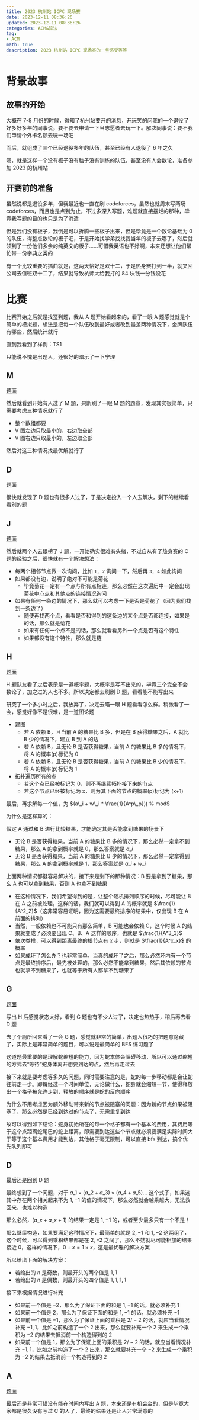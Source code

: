 ```yaml
---
title: 2023 杭州站 ICPC 现场赛
date: 2023-12-11 08:36:26
updated: 2023-12-11 08:36:26
categories: ACM&算法
tag:
- ACM
math: true
description: 2023 杭州站 ICPC 现场赛的一些感受等等
---
```


# 背景故事

## 故事的开始

大概在 7-8 月份的时候，得知了杭州站要开的消息，开玩笑的问我的一个退役了好多好多年的同事说，要不要去申请一下当志愿者去玩一下。解决同事说：要不我们申请个外卡名额去玩一场吧

而后，就组成了三个已经退役多年的队伍，甚至已经有人退役了 6 年之久

嗯，就是这样一个没有板子没有脑子没有训练的队伍，甚至没有人会数论，准备参加 2023 的杭州站

## 开赛前的准备

虽然说都是退役多年，但我最近也一直在刷 codeforces，虽然也就周末写两场 codeforces，而且也是点到为止，不过多深入写题，难题就直接摆烂的那种，毕竟我写题的目的也只是为了消遣

但是我们没有板子，我倒是可以折腾一些板子出来，但是毕竟是一个数论基础为 0 的队伍，得整点数论的板子吧，于是开始找学弟找找我当年的板子去哪了，然后就领到了一份他们多余的纯英文的板子……可惜我英语也不好啊，本来还想让他们帮忙带一份字典之类的

有一个比较重要的插曲就是，这两天恰好是双十二，于是热身赛打到一半，就又回公司去值班双十二了，结果就导致杭师大给我打的 84 块钱一分钱没花

# 比赛

比赛开始之后就是找签到题，我从 A 题开始看起来的，看了一眼 A 题感觉就是个简单的模拟题，想法是把每一个队伍改到最好或者改到最差两种情况下，金牌队伍有哪些，然后统计就行

直到我看到了样例：TS1

只能说不愧是出题人，还很好的暗示了一下宁理

## M

[题面](https://codeforces.com/gym/492111/problem/M)

然后就看到开始有人过了 M 题，果断刷了一眼 M 题的题意，发现其实很简单，只需要考虑三种情况就行了

- 整个数组都要
- V 图左边只取最小的，右边取全部
- V 图右边只取最小的，左边取全部

然后对这三种情况找最优解就行了

## D

[题面](https://codeforces.com/gym/492111/problem/D)

很快就发现了 D 题也有很多人过了，于是决定投入一个人去解决，剩下的继续看看别的题

## J

[题面](https://codeforces.com/gym/492111/problem/J)

然后就两个人去跟榜了 J 题，一开始确实很难有头绪，不过自从有了热身赛的 C 题的经验之后，很快就有一个解决想法：

- 每两个相邻节点做一次询问，比如 `1, 2` 询问一下，然后再 `3, 4` 如此询问
- 如果都没有边，说明了绝对不可能是菊花
    - 毕竟菊花一定有一个点与所有点相连，那么必然在这次遍历中一定会出现菊花中心点和其他点的连接情况询问
- 如果有任何一条边的情况下，那么就可以考虑一下是否是菊花了（因为我们找到一条边了）
    - 随便再找两个点，看看是否和得到的这条边的某个点是否都连接，如果是的话，那么就是菊花
    - 如果有任何一个点不是的话，那么就看看另外一个点是否有这个特性
    - 如果都没有这个特性，那么就是链

## H

[题面](https://codeforces.com/gym/492111/problem/H)

H 题队友看了之后表示是一道概率题，大概率是写不出来的，毕竟三个完全不会数论了，加之过的人也不多。所以决定都去刷刷 D 题，看看能不能写出来

研究了一个多小时之后，我放弃了，决定去瞄一眼 H 题看看怎么样。稍微看了一会，感觉好像不是很难，是一道图论题

- 建图
    - 若 A 依赖 B，且当前 A 的糖果比 B 多，但是在 B 获得糖果之后，A 就比 B 少的情况下，建立 B 到 A 的边
    - 若 A 依赖 B，且无论 B 是否获得糖果，当前 A 的糖果比 B 多的情况下，将 A 的概率(p)标记为 0
    - 若 A 依赖 B，且无论 B 是否获得糖果，当前 A 的糖果比 B 少的情况下，将 A 的概率(p)标记为 1
- 拓扑遍历所有的点
    - 若这个点已经被标记为 0，则不再继续拓扑接下来的节点
    - 若这个节点已经被标记为 x，则为其下面的节点的概率(p)标记为 (x+1)

最后，再求解每一个值，为 $(a\_i + w\_i * \frac{1}{A^p\_p})) % mod$

为什么是这样算的：

假定 A 通过和 B 进行比较糖果，才能确定其是否能拿到糖果的场景下

- 无论 B 是否获得糖果，当前 A 的糖果比 B 多的情况下，那么必然一定拿不到糖果，那么 A 的拿到概率就是 0，那么答案就是 $a\_i$
- 无论 B 是否获得糖果，当前 A 的糖果比 B 少的情况下，那么必然一定拿得到糖果，那么 A 的拿到概率就是 1，那么答案就是 $a\_i + w\_i$

上面两种情况都挺容易解决的，接下来是剩下的那种情况：B 要是拿到了糖果，那么 A 也可以拿到糖果，否则 A 也拿不到糖果

- 在这种情况下，我们希望得到的是，让整个随机排列顺序的时候，尽可能让 B 在 A 之前被处理，这样的话，我们就可以得到 A 的概率就是 $\frac{1}{A^2_2}$（这非常容易证明，因为这需要最终排序的结果中，仅出现 B 在 A 前面的排列）
- 当然，一般依赖也不可能只有那么简单，B 可能也会依赖 C，这个时候 A 的结果就变成了必须要出现 C、B、A 这样的顺序，也就是 $\frac{1}{A^3_3}$
- 依次类推，可以得到距离最终的根节点有 $x$ 步，则就是 $\frac{1}{A^x_x}$ 的概率
- 如果成环了怎么办？也非常简单，当真的成环了之后，那么必然环内有一个节点是最终排序后，最先被处理的，那么必然不能拿到糖果，然后其依赖的节点也就拿不到糖果了，也就等于所有人都拿不到糖果了

## G

[题面](https://codeforces.com/gym/492111/problem/G)

写出 H 后感觉状态大好，看到 G 题也有不少人过了，决定也热热手，稍后再去看 D 题

去了个厕所回来看了一会 G 题，感觉就非常的简单，出题人很巧的把题意隐藏了，实际上是非常简单的题目，可以说是最简单的 BFS 练习题了

这道题最重要的是理解蛇缩短的能力，因为蛇本体会阻碍移动，所以可以通过缩短的方式去“等待”蛇身体离开想要到达的点，然后再走过去

接下来就是要考虑等多久的问题，同时需要注意的是，蛇的每一步移动都是会让蛇往前走一步。即每经过一个时间单位，无论做什么，蛇身就会缩短一节，使得释放出一个格子被允许走到，释放的顺序就是蛇的反向顺序

为什么不用考虑因为额外移动带来新的节点被阻塞的问题：因为新的节点如果被阻塞了，那么必然是已经到达过的节点了，无需重复到达

故可以得到如下结论：蛇身初始所在的每一个格子都有一个基本的费用，其费用等于这个点距离蛇尾巴的蛇上距离，即需要到达这些个节点就必须要满足实际时间大于等于这个基本费用才能到达，其他格子毫无限制，可以直接 bfs 到达，搞个优先队列即可

## D

最后还是回到 D 题

最终想到了一个问题，对于 $a\_1 \times (a\_2 + a\_3) \times (a\_4 + a\_5) \dots$ 这个式子，如果这其中存在两个相关起来不为 $1, -1$ 的值的情况下，那么必然就会越乘越大，无法救回来，也难以构造

那么必然，$(a\_{x} + a\_{x+1})$ 的结果一定是 $1, -1$ 的，或者至少最多只有一个不是！

那么继续构造，如果要满足这种情况下，最简单的就是 $2, -1$ 和 $1, -2$ 这两组了，这个时候，可以得到乘积结果都是在 $2, -2$ 之间了，那么不妨就尽可能相加的结果接近 $0$，这样的情况下，$0 + x = 1 \times x$，这是最优雅的解决方案

所以给出下面的解决方案：

- 若给出的 $n$ 是奇数，则最开头的两个值是 $1, 1$
- 若给出的 $n$ 是偶数，则最开头的四个值是 $1, 1, 1, 1$

接下来根据情况进行补充

- 如果前一个值是 $-2$，那么为了保证下面的和是 $1, -1$ 的话，就必须补充 $1$
- 如果前一个值是 $2$，那么为了保证下面的和是 $1, -1$ 的话，就必须补充 $-1$
- 如果前一个值是 $-1$，那么为了保证上面的乘积是 $2/-2$ 的话，就应当看情况补充 $-1,1$，比如之前构造了一个 $2$ 出来，那么就要补充一个 $2$ 来生成一个乘积为 $-2$ 的结果去抵消前一个构造得到的 $2$
- 如果前一个值是 $1$，那么为了保证上面的乘积是 $2/-2$ 的话，就应当看情况补充 $-1,1$，比如之前构造了一个 $2$ 出来，那么就要补充一个 $-2$ 来生成一个乘积为 $-2$ 的结果去抵消前一个构造得到的 $2$

## A

[题面](https://codeforces.com/gym/492111/problem/A)

最后还是非常可惜没有能在时间内写出 A 题，本来还是有机会金的，但是毕竟大家都是很久没有写过 C 的人了，最终的结果还是让人非常满意的
